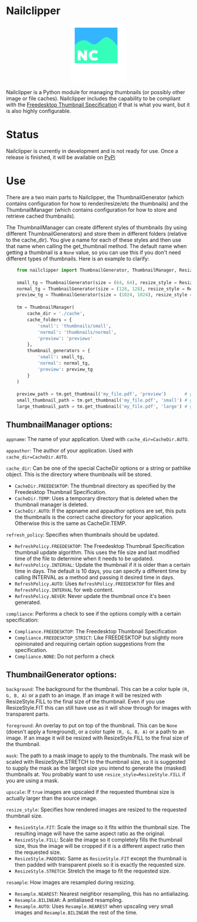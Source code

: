 # Nailclipper

<p align="center">
    <img src="src/resources/nailclipper.png" width="150">
</p>

Nailclipper is a Python module for managing thumbnails (or possibly other image or file caches). Nailclipper includes the capability to be compliant with the [Freedesktop Thumbnail Specification](https://specifications.freedesktop.org/thumbnail-spec/thumbnail-spec-latest.html) if that is what you want, but it is also highly configurable.

# Status

Nailclipper is currently in development and is not ready for use. Once a release is finished, it will be available on [PyPi](https://pypi.org/)

# Use

There are a two main parts to Nailclipper, the ThumbnailGenerator (which contains configuration for how to render/resize/etc the thumbnails) and the ThumbnailManager (which contains configuration for how to store and retrieve cached thumbnails).

The ThumbnailManager can create different styles of thumbnails (by using different ThumbnailGenerators) and store them in different folders (relative to the cache_dir). You give a name for each of these styles and then use that name when calling the get_thumbnail method. The default name when getting a thumbnail is a `None` value, so you can use this if you don't need different types of thumbnails. Here is an example to clarify:

```python
    from nailclipper import ThumbnailGenerator, ThumbnailManager, ResizeStyle

    small_tg = ThumbnailGenerator(size = (64, 64), resize_style = ResizeStyle.FILL, mask='rounded_square.png')
    normal_tg = ThumbnailGenerator(size = (128, 128), resize_style = ResizeStyle.FILL, mask='rounded_square.png')
    preview_tg = ThumbnailGenerator(size = (1024, 1024), resize_style = ResizeStyle.FIT, upscale = True)

    tm = ThumbnailManager(
        cache_dir = './cache',
        cache_folders = {
            'small': 'thumbnails/small',
            'normal': 'thumbnails/normal',
            'preview': 'previews'
        },
        thumbnail_generators = {
            'small': small_tg,
            'normal': normal_tg,
            'preview': preview_tg
        }
    )

    preview_path = tm.get_thumbnail('my_file.pdf', 'preview')       # get the large unstyled preview image
    small_thumbnail_path = tm.get_thumbnail('my_file.pdf', 'small') # get the small styled thumbnail image
    large_thumbnail_path = tm.get_thumbnail('my_file.pdf', 'large') # get the large styled thumbnail image
```

## ThumbnailManager options:

`appname`: The name of your application. Used with `cache_dir=CacheDir.AUTO`.

`appauthor`: The author of your application. Used with `cache_dir=CacheDir.AUTO`.

`cache_dir`: Can be one of the special CacheDir options or a string or pathlike object. This is the directory where thumbnails will be stored.
- `CacheDir.FREEDESKTOP`: The thumbnail directory as specified by the Freedesktop Thumbnail Specification.
- `CacheDir.TEMP`: Uses a temporary directory that is deleted when the thumbnail manager is deleted.
- `CacheDir.AUTO`: If the appname and appauthor options are set, this puts the thumbnails is the correct cache directory for your application. Otherwise this is the same as CacheDir.TEMP.

`refresh_policy`: Specifies when thumbnails should be updated.
- `RefreshPolicy.FREEDESKTOP`: The Freedesktop Thumbnail Specification thumbnail update algorithm. This uses the file size and last modified time of the file to determine when it needs to be updated.
- `RefreshPolicy.INTERVAL`: Update the thumbnail if it is older than a certain time in days. The default is 10 days, you can specify a different time by calling INTERVAL as a method and passing it desired time in days.
- `RefreshPolicy.AUTO`: Uses `RefreshPolicy.FREEDESKTOP` for files and `RefreshPolicy.INTERVAL` for web content.
- `RefreshPolicy.NEVER`: Never update the thumbnail once it's been generated.

`compliance`: Performs a check to see if the options comply with a certain specification:
- `Compliance.FREEDESKTOP`: The Freedesktop Thumbnail Specification
- `Compliance.FREEDESKTOP_STRICT`: Like FREEDESKTOP but slightly more opinionated and requiring certain option suggestions from the specification.
- `Compliance.NONE`: Do not perform a check

## ThumbnailGenerator options:

`background`: The background for the thumbnail. This can be a color tuple `(R, G, B, A)` or a path to an image. If an image it will be resized with ResizeStyle.FILL to the final size of the thumbnail. Even if you use ResizeStyle.FIT this can still have use as it will show through for images with transparent parts.

`foreground`: An overlay to put on top of the thumbnail. This can be `None` (doesn't apply a foreground), or a color tuple `(R, G, B, A)` or a path to an image. If an image it will be resized with ResizeStyle.FILL to the final size of the thumbnail.

`mask`: The path to a mask image to apply to the thumbnails. The mask will be scaled with ResizeStyle.STRETCH to the thumbnail size, so it is suggested to supply the mask as the largest size you intend to generate the (masked) thumbnails at. You probably want to use `resize_style=ResizeStyle.FILL` if you are using a mask.

`upscale`: If `true` images are upscaled if the requested thumbnai size is actually larger than the source image.

`resize_style`: Specifies how rendered images are resized to the requested thumbnail size.
- `ResizeStyle.FIT`: Scale the image so it fits within the thumbnail size. The resulting image will have the same aspect ratio as the original.
- `ResizeStyle.FILL`: Scale the image so it completely fills the thumbnail size, thus the image will be cropped if it is a different aspect ratio then the requested size.
- `ResizeStyle.PADDING`: Same as `ResizeStyle.FIT` except the thumbnail is then padded with transparent pixels so it is exactly the requested size.
- `ResizeStyle.STRETCH`: Stretch the image to fit the requested size.

`resample`: How images are resampled during resizing.
- `Resample.NEAREST`: Nearest neighbor resampling, this has no antialiazing.
- `Resample.BILINEAR`: A antialiased resampling.
- `Resample.AUTO`: Uses `Resample.NEAREST` when upscaling very small images and `Resample.BILINEAR` the rest of the time.